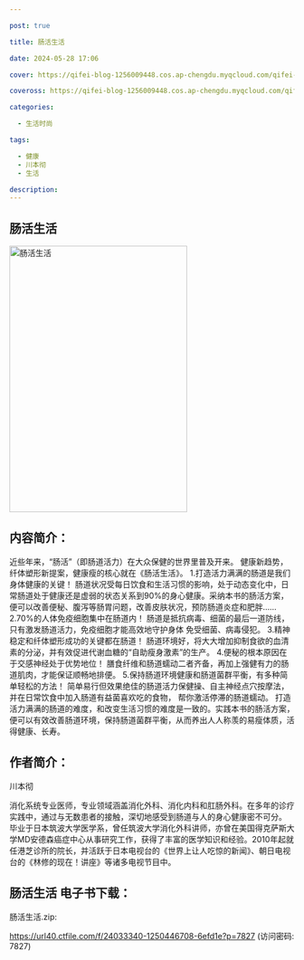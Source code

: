 ```yaml
---

post: true

title: 肠活生活

date: 2024-05-28 17:06

cover: https://qifei-blog-1256009448.cos.ap-chengdu.myqcloud.com/qifei-blog/66372c290ea9cb14038748aa.jpg

coveross: https://qifei-blog-1256009448.cos.ap-chengdu.myqcloud.com/qifei-blog/66372c290ea9cb14038748aa.jpg

categories:

  - 生活时尚

tags:

  - 健康
  - 川本彻
  - 生活

description:
---
```


## 肠活生活
<img alt="肠活生活 " class="aligncenter loading" data-was-processed="true" decoding="async" fetchpriority="high" height="471" src="https://qifei-blog-1256009448.cos.ap-chengdu.myqcloud.com/qifei-blog/66372c290ea9cb14038748aa.jpg " style="cursor: zoom-in;" width="314"/>

## 内容简介：

近些年来，“肠活”（即肠道活力）在大众保健的世界里普及开来。 健康新趋势，纤体塑形新提案，健康瘦的核心就在《肠活生活》。 1.打造活力满满的肠道是我们身体健康的关键！ 肠道状况受每日饮食和生活习惯的影响，处于动态变化中，日常肠道处于健康还是虚弱的状态关系到90%的身心健康。采纳本书的肠活方案，便可以改善便秘、腹泻等肠胃问题，改善皮肤状况，预防肠道炎症和肥胖…… 2.70%的人体免疫细胞集中在肠道内！ 肠道是抵抗病毒、细菌的最后一道防线，只有激发肠道活力，免疫细胞才能高效地守护身体 免受细菌、病毒侵犯。 3.精神稳定和纤体塑形成功的关键都在肠道！ 肠道环境好，将大大增加抑制食欲的血清素的分泌，并有效促进代谢血糖的“自助瘦身激素”的生产。 4.便秘的根本原因在于交感神经处于优势地位！ 膳食纤维和肠道蠕动二者齐备，再加上强健有力的肠道肌肉，才能保证顺畅地排便。 5.保持肠道环境健康和肠道菌群平衡，有多种简单轻松的方法！ 简单易行但效果绝佳的肠道活力保健操、自主神经点穴按摩法，并在日常饮食中加入肠道有益菌喜欢吃的食物， 帮你激活停滞的肠道蠕动。 打造活力满满的肠道的难度，和改变生活习惯的难度是一致的。实践本书的肠活方案，便可以有效改善肠道环境，保持肠道菌群平衡，从而养出人人称羡的易瘦体质，活得健康、长寿。

## 作者简介：

川本彻

消化系统专业医师，专业领域涵盖消化外科、消化内科和肛肠外科。在多年的诊疗实践中，通过与无数患者的接触，深切地感受到肠道与人的身心健康密不可分。 毕业于日本筑波大学医学系，曾任筑波大学消化外科讲师，亦曾在美国得克萨斯大学MD安德森癌症中心从事研究工作，获得了丰富的医学知识和经验。2010年起就任港芝诊所的院长，并活跃于日本电视台的《世界上让人吃惊的新闻》、朝日电视台的《林修的现在！讲座》等诸多电视节目中。

## 肠活生活 电子书下载：
肠活生活.zip: 

https://url40.ctfile.com/f/24033340-1250446708-6efd1e?p=7827 (访问密码: 7827)
